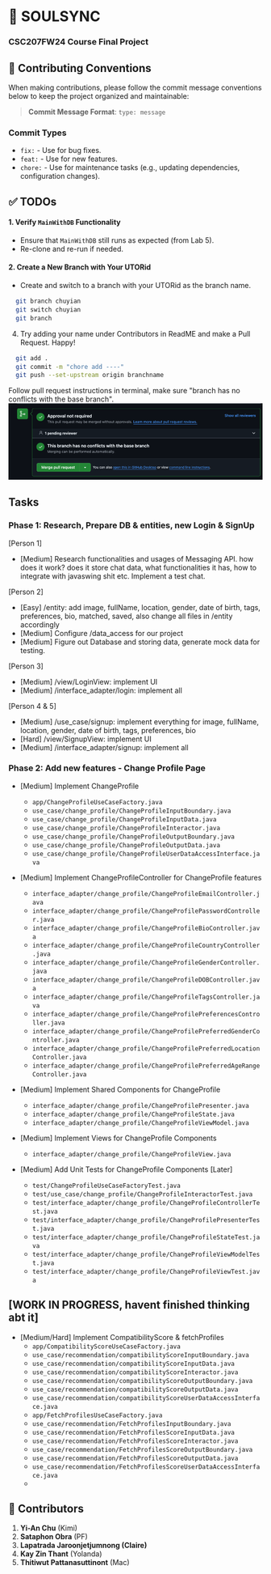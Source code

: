 # 💌 SOULSYNC  
### CSC207FW24 Course Final Project

## 📜 Contributing Conventions

When making contributions, please follow the commit message conventions below to keep the project organized and maintainable:

> **Commit Message Format**: `type: message`

### Commit Types
- `fix:` - Use for bug fixes.
- `feat:` - Use for new features.
- `chore:` - Use for maintenance tasks (e.g., updating dependencies, configuration changes).


## ✅ TODOs

#### 1. Verify `MainWithDB` Functionality
- Ensure that `MainWithDB` still runs as expected (from Lab 5).
- Re-clone and re-run if needed.

#### 2. Create a New Branch with Your UTORid
- Create and switch to a branch with your UTORid as the branch name.

```bash
  git branch chuyian
  git switch chuyian
  git branch
   ```

4. Try adding your name under Contributors in ReadME and make a Pull Request. Happy!

```bash
  git add .
  git commit -m "chore add ----"
  git push --set-upstream origin branchname
   ```
Follow pull request instructions in terminal, make sure "branch has no conflicts with the base branch".
      ![img.png](img.png)

## Tasks
### Phase 1: Research, Prepare DB & entities, new Login & SignUp

[Person 1]
- [Medium] Research functionalities and usages of Messaging API. how does it work? does it store chat data, what functionalities it has, how to integrate with javaswing shit etc. Implement a test chat.

[Person 2]
- [Easy] /entity: add image, fullName, location, gender, date of birth, tags, preferences, bio, matched, saved, also change all files in /entity accordingly
- [Medium] Configure /data_access for our project
- [Medium] Figure out Database and storing data, generate mock data for testing.

[Person 3]
- [Medium] /view/LoginView: implement UI
- [Medium] /interface_adapter/login: implement all

[Person 4 & 5]
- [Medium] /use_case/signup: implement everything for image, fullName, location, gender, date of birth, tags, preferences, bio
- [Hard] /view/SignupView: implement UI
- [Medium] /interface_adapter/signup: implement all

### Phase 2: Add new features - Change Profile Page
- [Medium] Implement ChangeProfile
  - `app/ChangeProfileUseCaseFactory.java`
  - `use_case/change_profile/ChangeProfileInputBoundary.java`
  - `use_case/change_profile/ChangeProfileInputData.java`
  - `use_case/change_profile/ChangeProfileInteractor.java`
  - `use_case/change_profile/ChangeProfileOutputBoundary.java`
  - `use_case/change_profile/ChangeProfileOutputData.java`
  - `use_case/change_profile/ChangeProfileUserDataAccessInterface.java`

- [Medium] Implement ChangeProfileController for ChangeProfile features
  - `interface_adapter/change_profile/ChangeProfileEmailController.java`
  - `interface_adapter/change_profile/ChangeProfilePasswordController.java`
  - `interface_adapter/change_profile/ChangeProfileBioController.java`
  - `interface_adapter/change_profile/ChangeProfileCountryController.java`
  - `interface_adapter/change_profile/ChangeProfileGenderController.java`
  - `interface_adapter/change_profile/ChangeProfileDOBController.java`
  - `interface_adapter/change_profile/ChangeProfileTagsController.java`
  - `interface_adapter/change_profile/ChangeProfilePreferencesController.java`
  - `interface_adapter/change_profile/ChangeProfilePreferredGenderController.java`
  - `interface_adapter/change_profile/ChangeProfilePreferredLocationController.java`
  - `interface_adapter/change_profile/ChangeProfilePreferredAgeRangeController.java`

- [Medium] Implement Shared Components for ChangeProfile
  - `interface_adapter/change_profile/ChangeProfilePresenter.java`
  - `interface_adapter/change_profile/ChangeProfileState.java`
  - `interface_adapter/change_profile/ChangeProfileViewModel.java`

- [Medium] Implement Views for ChangeProfile Components
  - `interface_adapter/change_profile/ChangeProfileView.java`

- [Medium] Add Unit Tests for ChangeProfile Components [Later]
  - `test/ChangeProfileUseCaseFactoryTest.java`
  - `test/use_case/change_profile/ChangeProfileInteractorTest.java`
  - `test/interface_adapter/change_profile/ChangeProfileControllerTest.java`
  - `test/interface_adapter/change_profile/ChangeProfilePresenterTest.java`
  - `test/interface_adapter/change_profile/ChangeProfileStateTest.java`
  - `test/interface_adapter/change_profile/ChangeProfileViewModelTest.java`
  - `test/interface_adapter/change_profile/ChangeProfileViewTest.java`

## [WORK IN PROGRESS, havent finished thinking abt it]
- [Medium/Hard] Implement CompatibilityScore & fetchProfiles
  - `app/CompatibilityScoreUseCaseFactory.java`
  - `use_case/recommendation/compatibilityScoreInputBoundary.java`
  - `use_case/recommendation/compatibilityScoreInputData.java`
  - `use_case/recommendation/compatibilityScoreInteractor.java`
  - `use_case/recommendation/compatibilityScoreOutputBoundary.java`
  - `use_case/recommendation/compatibilityScoreOutputData.java`
  - `use_case/recommendation/compatibilityScoreUserDataAccessInterface.java`
  - `app/FetchProfilesUseCaseFactory.java`
  - `use_case/recommendation/FetchProfilesInputBoundary.java`
  - `use_case/recommendation/FetchProfilesScoreInputData.java`
  - `use_case/recommendation/FetchProfilesScoreInteractor.java`
  - `use_case/recommendation/FetchProfilesScoreOutputBoundary.java`
  - `use_case/recommendation/FetchProfilesScoreOutputData.java`
  - `use_case/recommendation/FetchProfilesScoreUserDataAccessInterface.java`
  -



## 🌟 Contributors
1. **Yi-An Chu** (Kimi)
2. **Sataphon Obra** (PF)
3. **Lapatrada Jaroonjetjumnong (Claire)**
4. **Kay Zin Thant** (Yolanda)
5. **Thitiwut Pattanasuttinont** (Mac)
